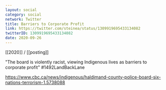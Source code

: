 ```yaml
---
layout: social
category: social
network: Twitter
title: Barriers to Corporate Profit
link: https://twitter.com/steinea/status/1309919695433134082
twitterID: 1309919695433134082
date: 2020-09-26
---
```


[[2020]] / [[posting]]

"The board is violently racist, viewing Indigenous lives as barriers to corporate profit" #1492LandBackLane

<https://www.cbc.ca/news/indigenous/haldimand-county-police-board-six-nations-terrorism-1.5738088>
